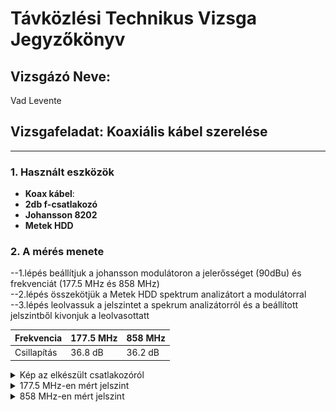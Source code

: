 # Távközlési Technikus Vizsga Jegyzőkönyv

## Vizsgázó Neve:
Vad Levente

## Vizsgafeladat: Koaxiális kábel szerelése

---

### 1. Használt eszközök

- **Koax kábel**: 
- **2db f-csatlakozó** 
- **Johansson 8202**
- **Metek HDD**

### 2. A mérés menete 

--1.lépés beállítjuk a johansson modulátoron a jelerősséget (90dBu) és frekvenciát (177.5 MHz és 858 MHz)<br>
--2.lépés összekötjük a Metek HDD spektrum analizátort a modulátorral <br>
--3.lépés leolvassuk a jelszintet a spekrum analizátorról és a beállított jelszintből kivonjuk a leolvasottatt<br>


| Frekvencia      | 177.5 MHz      | 858 MHz      | 
|-----------------|----------------|--------------|
| Csillapítás     | 36.8 dB        | 36.2 dB      |


<details>
   <summary>Kép az elkészült csatlakozóról</summary>

   ![SSID beállítása](https://github.com/VLevente0/meresi-jegyzokonyvek/blob/21de594e39f555c50dcd4405d277414feca7d7bd/main/kepek/koaxmeres/koax.jpg)

</details>


<details>
   <summary>177.5 MHz-en mért jelszint</summary>

   ![SSID beállítása](https://github.com/VLevente0/meresi-jegyzokonyvek/blob/d55008dad65f3f7e0ee65101028dff028a0becd6/main/kepek/koaxmeres/177mhz.jpg)

</details>

<details>
   <summary>858 MHz-en mért jelszint</summary>

   ![SSID beállítása](https://github.com/VLevente0/meresi-jegyzokonyvek/blob/d55008dad65f3f7e0ee65101028dff028a0becd6/main/kepek/koaxmeres/858mhz.jpg)

</details>